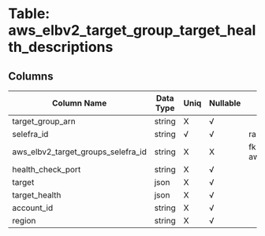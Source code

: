 # Table: aws_elbv2_target_group_target_health_descriptions

## Columns 

|  Column Name   |  Data Type  | Uniq | Nullable | Description | 
|  ----  | ----  | ----  | ----  | ---- | 
| target_group_arn | string | X | √ |  | 
| selefra_id | string | √ | √ | random id | 
| aws_elbv2_target_groups_selefra_id | string | X | X | fk to aws_elbv2_target_groups.selefra_id | 
| health_check_port | string | X | √ |  | 
| target | json | X | √ |  | 
| target_health | json | X | √ |  | 
| account_id | string | X | √ |  | 
| region | string | X | √ |  | 


